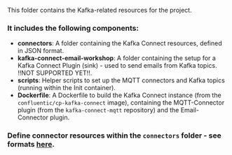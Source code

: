 This folder contains the Kafka-related resources for the project.

### It includes the following components:
- **connectors**: A folder containing the Kafka Connect resources, defined in JSON format.
- **kafka-connect-email-workshop**: A folder containing the setup for a Kafka Connect Plugin (sink) - used to send emails from Kafka topics. !!NOT SUPPORTED YET!!.
- **scripts**: Helper scripts to set up the MQTT connectors and Kafka topics (running within the Init container).
- **Dockerfile**: A Dockerfile to build the Kafka Connect instance (from the `confluentic/cp-kafka-connect` image), containing the MQTT-Connector plugin (from the `kafka-connect-mqtt` repository) and the Email-Connector plugin.

### Define connector resources within the `connectors` folder - see formats [here](connectors/README.md).
